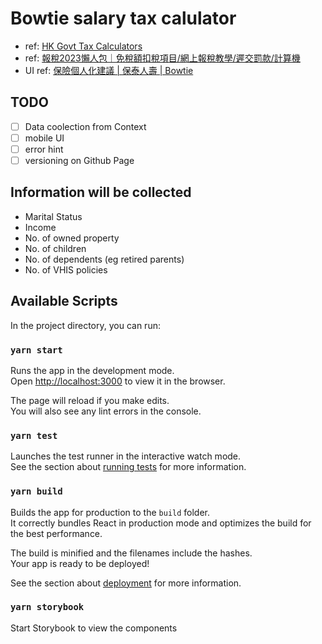 # Bowtie salary tax calulator

- ref: [HK Govt Tax Calculators](https://www.gov.hk/tc/residents/taxes/etax/services/tax_computation.htm#TaxComputation)
- ref: [報稅2023懶人包｜免稅額扣稅項目/網上報稅教學/遲交罰款/計算機](https://www.hk01.com/%E7%86%B1%E7%88%86%E8%A9%B1%E9%A1%8C/895425/%E5%A0%B1%E7%A8%852023%E6%87%B6%E4%BA%BA%E5%8C%85-%E5%85%8D%E7%A8%85%E9%A1%8D%E6%89%A3%E7%A8%85%E9%A0%85%E7%9B%AE-%E7%B6%B2%E4%B8%8A%E5%A0%B1%E7%A8%85%E6%95%99%E5%AD%B8-%E9%81%B2%E4%BA%A4%E7%BD%B0%E6%AC%BE-%E8%A8%88%E7%AE%97%E6%A9%9F)
- UI ref: [保險個人化建議 | 保泰人壽 | Bowtie](https://www.bowtie.com.hk/zh/insurance/recommendation/result)

## TODO

- [ ] Data coolection from Context
- [ ] mobile UI
- [ ] error hint
- [ ] versioning on Github Page

## Information will be collected

- Marital Status
- Income
- No. of owned property
- No. of children
- No. of dependents (eg retired parents)
- No. of VHIS policies

## Available Scripts

In the project directory, you can run:

### `yarn start`

Runs the app in the development mode.\
Open [http://localhost:3000](http://localhost:3000) to view it in the browser.

The page will reload if you make edits.\
You will also see any lint errors in the console.

### `yarn test`

Launches the test runner in the interactive watch mode.\
See the section about [running tests](https://facebook.github.io/create-react-app/docs/running-tests) for more information.

### `yarn build`

Builds the app for production to the `build` folder.\
It correctly bundles React in production mode and optimizes the build for the best performance.

The build is minified and the filenames include the hashes.\
Your app is ready to be deployed!

See the section about [deployment](https://facebook.github.io/create-react-app/docs/deployment) for more information.

### `yarn storybook`

Start Storybook to view the components
